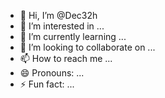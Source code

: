 - 👋 Hi, I’m @Dec32h
- 👀 I’m interested in ...
- 🌱 I’m currently learning ...
- 💞️ I’m looking to collaborate on ...
- 📫 How to reach me ...
- 😄 Pronouns: ...
- ⚡ Fun fact: ...

<!---
Dec32h/Dec32h is a ✨ special ✨ repository because its `README.md` (this file) appears on your GitHub profile.
You can click the Preview link to take a look at your changes.
--->
